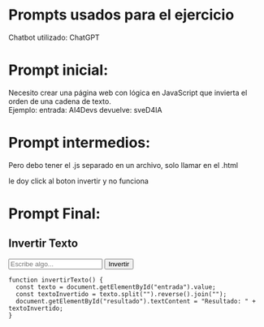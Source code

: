 # Prompts usados para el ejercicio

Chatbot utilizado: ChatGPT

# Prompt inicial: 
Necesito crear una página web con lógica en JavaScript que invierta el orden de una cadena de texto.  
Ejemplo: entrada: AI4Devs devuelve: sveD4IA

# Prompt intermedios:
Pero debo tener el .js separado en un archivo, solo llamar en el .html

le doy click al boton invertir y no funciona

# Prompt Final:

<!DOCTYPE html>
<html lang="en">
<head>
    <meta charset="UTF-8">
    <meta name="viewport" content="width=device-width, initial-scale=1.0">
    <title>Reverse String</title>    
</head>
<body>
    <div class="container">
    <h2>Invertir Texto</h2>
    <input type="text" id="entrada" placeholder="Escribe algo...">
    <button id="btnInvertir">Invertir</button>
    <p id="resultado"></p>
  </div>

<script src="script.js"></script>
</body>
</html>

    function invertirTexto() {
      const texto = document.getElementById("entrada").value;
      const textoInvertido = texto.split("").reverse().join("");
      document.getElementById("resultado").textContent = "Resultado: " + textoInvertido;
    }
  
